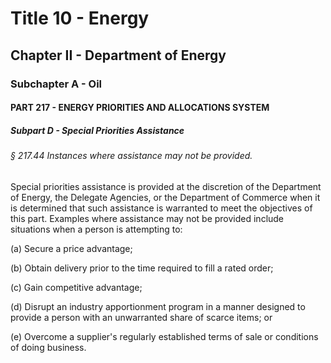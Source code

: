 
# Title 10 - Energy
## Chapter II - Department of Energy
### Subchapter A - Oil
#### PART 217 - ENERGY PRIORITIES AND ALLOCATIONS SYSTEM
##### Subpart D - Special Priorities Assistance
###### § 217.44 Instances where assistance may not be provided.

Special priorities assistance is provided at the discretion of the Department of Energy, the Delegate Agencies, or the Department of Commerce when it is determined that such assistance is warranted to meet the objectives of this part. Examples where assistance may not be provided include situations when a person is attempting to:

(a) Secure a price advantage;

(b) Obtain delivery prior to the time required to fill a rated order;

(c) Gain competitive advantage;

(d) Disrupt an industry apportionment program in a manner designed to provide a person with an unwarranted share of scarce items; or

(e) Overcome a supplier's regularly established terms of sale or conditions of doing business.
